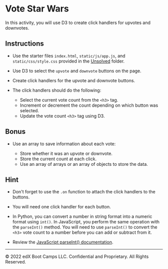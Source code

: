# Vote Star Wars

In this activity, you will use D3 to create click handlers for upvotes and downvotes.

## Instructions

* Use the starter files `index.html`, `static/js/app.js`, and `static/css/style.css` provided in the [Unsolved](Unsolved) folder.

* Use D3 to select the `upvote` and `downvote` buttons on the page.

* Create click handlers for the upvote and downvote buttons.

* The click handlers should do the following:

  * Select the current vote count from the `<h3>` tag.
  * Increment or decrement the count depending on which button was selected.
  * Update the vote count `<h3>` tag using D3.

## Bonus

* Use an array to save information about each vote:

  * Store whether it was an upvote or downvote.
  * Store the current count at each click.
  * Use an array of arrays or an array of objects to store the data.

## Hint

* Don't forget to use the `.on` function to attach the click handlers to the buttons.

* You will need one click handler for each button.

* In Python, you can convert a number in string format into a numeric format using `int()`. In JavaScript, you perform the same operation with the `parseInt()` method. You will need to use `parseInt()` to convert the `<h3>` vote count to a number before you can add or subtract from it.

* Review the [JavaScript parseInt() documentation](https://developer.mozilla.org/en-US/docs/Web/JavaScript/Reference/Global_Objects/parseInt).

---

© 2022 edX Boot Camps LLC. Confidential and Proprietary. All Rights Reserved.

